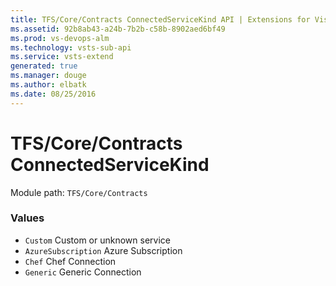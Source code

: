 ```yaml
---
title: TFS/Core/Contracts ConnectedServiceKind API | Extensions for Visual Studio Team Services
ms.assetid: 92b8ab43-a24b-7b2b-c58b-8902aed6bf49
ms.prod: vs-devops-alm
ms.technology: vsts-sub-api
ms.service: vsts-extend
generated: true
ms.manager: douge
ms.author: elbatk
ms.date: 08/25/2016
---
```


# TFS/Core/Contracts ConnectedServiceKind

Module path: `TFS/Core/Contracts`

### Values

* `Custom` Custom or unknown service
* `AzureSubscription` Azure Subscription
* `Chef` Chef Connection
* `Generic` Generic Connection

